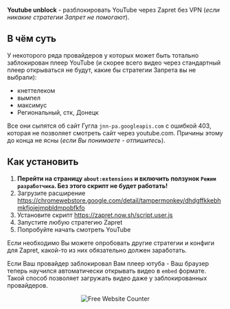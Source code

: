**Youtube unblock** - разблокировать YouTube через Zapret без VPN (_если никакие стратегии Запрет не помогают_).

## В чём суть
У некоторого ряда провайдеров у которых может быть тотально заблокирован плеер YouTube (и скорее всего видео через стандартный плеер открываться не будут, какие бы стратегии Запрета вы не выбрали):
- кнеттелеком
- вымпел
- максимус
- Региональный, стк, Донецк

Все они сыпятся об сайт Гугла `jnn-pa.googleapis.com` с ошибкой 403, которая не позволяет смотреть сайт через youtube.com. Причины этому до конца не ясны (_если Вы понимаете - отпишитесь_).

## Как установить
1. **Перейти на страницу `about:extensions` и включить ползунок `Режим разработчика`. Без этого скрипт не будет работать!**
2. Загрузите расширение https://chromewebstore.google.com/detail/tampermonkey/dhdgffkkebhmkfjojejmpbldmpobfkfo
3. Установите скрипт https://zapret.now.sh/script.user.js
4. Запустите любую стратегию Zapret
5. Попробуйте начать смотреть YouTube

Если необходимо Вы можете опробовать другие стратегии и конфиги для Zapret, какой-то из них обязательно должен заработать. 

Если Ваш провайдер заблокировал Вам плеер ютуба - Ваш браузер теперь научился автоматически открывать видео в `embed` формате. Такой способ позволяет загружать видео даже у заблокированных провайдеров.

<div align='center'><img src='https://www.websitecounterfree.com/c.php?d=9&id=64531&s=1' border='0' alt='Free Website Counter'><br / ></div>



